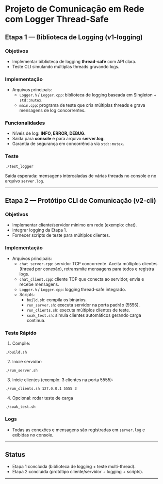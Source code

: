 # Projeto de Comunicação em Rede com Logger Thread-Safe

## Etapa 1 — Biblioteca de Logging (v1-logging)

### Objetivos
- Implementar biblioteca de logging **thread-safe** com API clara.
- Teste CLI simulando múltiplas threads gravando logs.

### Implementação
- Arquivos principais:
  - `Logger.h` / `Logger.cpp`: biblioteca de logging baseada em Singleton + `std::mutex`.
  - `main.cpp`: programa de teste que cria múltiplas threads e grava mensagens de log concorrentes.

### Funcionalidades
- Níveis de log: **INFO, ERROR, DEBUG**.
- Saída para **console** e para arquivo **server.log**.
- Garantia de segurança em concorrência via `std::mutex`.

### Teste
```bash
./test_logger
```
Saída esperada: mensagens intercaladas de várias threads no console e no arquivo `server.log`.

---

## Etapa 2 — Protótipo CLI de Comunicação (v2-cli)

### Objetivos
- Implementar cliente/servidor mínimo em rede (exemplo: chat).
- Integrar logging da Etapa 1.
- Fornecer scripts de teste para múltiplos clientes.

### Implementação
- Arquivos principais:
  - `chat_server.cpp`: servidor TCP concorrente. Aceita múltiplos clientes (thread por conexão), retransmite mensagens para todos e registra logs.
  - `chat_client.cpp`: cliente TCP que conecta ao servidor, envia e recebe mensagens.
  - `Logger.h` / `Logger.cpp`: logging thread-safe integrado.
  - Scripts: 
    - `build.sh`: compila os binários.
    - `run_server.sh`: executa servidor na porta padrão (5555).
    - `run_clients.sh`: executa múltiplos clientes de teste.
    - `soak_test.sh`: simula clientes automáticos gerando carga contínua.

### Teste Rápido
1. Compile:
```bash
./build.sh
```
2. Inicie servidor:
```bash
./run_server.sh
```
3. Inicie clientes (exemplo: 3 clientes na porta 5555):
```bash
./run_clients.sh 127.0.0.1 5555 3
```
4. Opcional: rodar teste de carga
```bash
./soak_test.sh
```

### Logs
- Todas as conexões e mensagens são registradas em `server.log` e exibidas no console.

---

## Status
- Etapa 1 concluída (biblioteca de logging + teste multi-thread).
- Etapa 2 concluída (protótipo cliente/servidor + logging + scripts).

---
